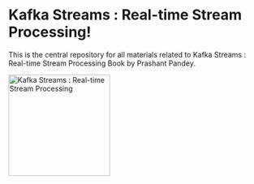 # Kafka Streams : Real-time Stream Processing!
This is the central repository for all materials related to Kafka Streams : Real-time Stream Processing Book by Prashant Pandey. 

<a href="https://www.learningjournal.guru/ebook/kafka-streams-real-time-stream-processing/">
<img src="https://www.learningjournal.guru/_resources/img/jpg-7x/kafka-streams-real-time-stream-processing.jpg" alt="Kafka Streams : Real-time Stream Processing" style="width:200" align="middle">
</a>

